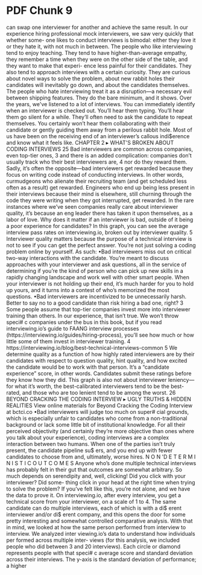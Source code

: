# PDF Chunk 9

can swap one interviewer for another and achieve the same result. In our experience hiring professional mock interviewers, we saw very quickly that whether some- one likes to conduct interviews is bimodal: either they love it or they hate it, with not much in between. The people who like interviewing tend to enjoy teaching. They tend to have higher-than-average empathy, they remember a time when they were on the other side of the table, and they want to make that experi- ence less painful for their candidates. They also tend to approach interviews with a certain curiosity. They are curious about novel ways to solve the problem, about new rabbit holes their candidates will inevitably go down, and about the candidates themselves. The people who hate interviewing treat it as a disruption—a necessary evil between shipping features. They do the bare minimum, and it shows. Over the years, we've listened to a lot of interviews. You can immediately identify when an interviewer is checked out. You’ll hear them typing. You’ll hear them go silent for a while. They’ll often need to ask the candidate to repeat themselves. You certainly won’t hear them collaborating with their candidate or gently guiding them away from a perilous rabbit hole. Most of us have been on the receiving end of an interviewer’s callous indi$erence and know what it feels like. CHAPTER 2 ▸ WHAT'S BROKEN ABOUT CODING INTERVIEWS 25 Bad interviewers are common across companies, even top-tier ones, 3 and there is an added complication: companies don’t usually track who their best interviewers are, 4 nor do they reward them. Sadly, it’s often the opposite—bad interviewers get rewarded because they focus on writing code instead of conducting interviews. In other words, curmudgeons who alienate their recruiting team (and get scheduled less often as a result) get rewarded. Engineers who end up being less present in their interviews because their mind is elsewhere, still churning through the code they were writing when they got interrupted, get rewarded. In the rare instances where we’ve seen companies really care about interviewer quality, it’s because an eng leader there has taken it upon themselves, as a labor of love. Why does it matter if an interviewer is bad, outside of it being a poor experience for candidates? In this graph, you can see the average interview pass rates on interviewing.io, broken out by interviewer quality. 5 Interviewer quality matters because the purpose of a technical interview is not to see if you can get the perfect answer. You’re not just solving a coding problem online by yourself. As such: •Bad interviewers miss out on critical two-way interactions with the candidate. You’re meant to discuss approaches with your interviewer and ask questions, all in the service of determining if you’re the kind of person who can pick up new skills in a rapidly changing landscape and work well with other smart people. When your interviewer is not holding up their end, it’s much harder for you to hold up yours, and it turns into a contest of who’s memorized the most questions. •Bad interviewers are incentivized to be unnecessarily harsh. Better to say no to a good candidate than risk hiring a bad one, right? 3 Some people assume that top-tier companies invest more into interviewer training than others. In our experience, that isn’t true. We won’t throw speci# c companies under the bus in this book, but if you read interviewing.io’s guide to FAANG interview processes (https://interviewing.io/guides/hiring-process), you’ll see how much or how little some of them invest in interviewer training. 4 https://interviewing.io/blog/best-technical-interviews-common 5 We determine quality as a function of how highly rated interviewers are by their candidates with respect to question quality, hint quality, and how excited the candidate would be to work with that person. It’s a “candidate experience” score, in other words. Candidates submit these ratings before they know how they did. This graph is also not about interviewer leniency—for what it’s worth, the best-calibrated interviewers tend to be the best-rated, and those who are too lenient tend to be among the worst. 26 BEYOND CRACKING THE CODING INTERVIEW ▸ UGLY TRUTHS & HIDDEN REALITIES View online materials for Beyond Cracking the Coding Interview at bctci.co •Bad interviewers will judge too much on super# cial grounds, which is especially unfair to candidates who come from a non-traditional background or lack some little bit of institutional knowledge. For all their perceived objectivity (and certainly they’re more objective than ones where you talk about your experience), coding interviews are a complex interaction between two humans. When one of the parties isn’t truly present, the candidate pipeline su$ ers, and you end up with fewer candidates to choose from and, ultimately, worse hires. N O N 'D E T E R M I N I S T I C O U T C O M E S Anyone who’s done multiple technical interviews has probably felt in their gut that outcomes are somewhat arbitrary. So much depends on serendipity and, well, clicking! Did you click with your interviewer? Did some- thing click in your head at the right time when trying to solve the problem? If you’ve felt like this, you’re not alone, and we have the data to prove it. On interviewing.io, after every interview, you get a technical score from your interviewer, on a scale of 1 to 4. The same candidate can do multiple interviews, each of which is with a di$ erent interviewer and/or di$ erent company, and this opens the door for some pretty interesting and somewhat controlled comparative analysis. With that in mind, we looked at how the same person performed from interview to interview. We analyzed inter viewing.io’s data to understand how individuals per formed across multiple inter- views (for this analysis, we included people who did between 3 and 20 interviews). Each circle or diamond represents people with that speci# c average score and standard deviation across their interviews. The y-axis is the standard deviation of performance; a higher